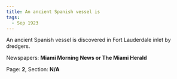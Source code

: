 ```yaml
---  
title: An ancient Spanish vessel is  
tags:  
  - Sep 1923  
---  
```

  
An ancient Spanish vessel is discovered in Fort Lauderdale inlet by dredgers.  
  
Newspapers: **Miami Morning News or The Miami Herald**  
  
Page: **2**, Section: **N/A** 
